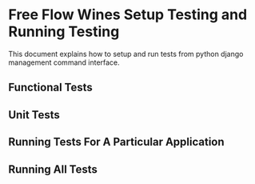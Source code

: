 # Free Flow Wines Setup Testing and Running Testing

This document explains how to setup and run tests from python django management command interface.


## Functional Tests



## Unit Tests




## Running Tests For A Particular Application



## Running All Tests


